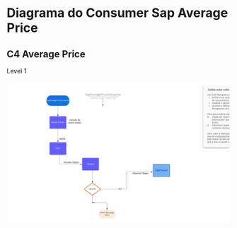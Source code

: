 # Diagrama do Consumer Sap Average Price

## C4 Average Price

Level 1

![C4-level 1](sap_average_price_consumer.jpeg)